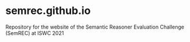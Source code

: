 # semrec.github.io
Repository for the website of the Semantic Reasoner Evaluation Challenge (SemREC) at ISWC 2021
